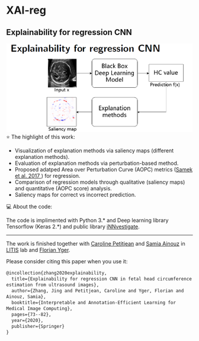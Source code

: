# XAI-reg
Explainability for regression CNN
---
![Cover](code/theme.png)    
⭐ The highlight of this work:
* Visualization of explanation methods via saliency maps (different explanation methods).
* Evaluation of explanation methods via perturbation-based method.
* Proposed adatped Area over Perturbation Curve (AOPC) metrics ([Samek et al. 2017 ](https://ieeexplore.ieee.org/abstract/document/7552539)) for regression.
* Comparison of regression models through qualitative (saliency maps) and quantitative (AOPC score) analysis.     
* Saliency maps for correct vs incorrect prediction.



💻 About the code:    

The code is implimented with Python 3.* and Deep learning library Tensorflow (Keras 2.*) and public library [iNNvestigate](https://github.com/albermax/innvestigate).

---
The work is finished together with [Caroline Petitjean](http://pagesperso.litislab.fr/cpetitjean/) and [Samia Ainouz](https://pagesperso.litislab.fr/sainouz/) in [LITIS](https://www.litislab.fr/) lab and [Florian Yger](http://www.yger.fr/).

Please consider citing this paper when you use it:


```
@incollection{zhang2020explainability,
  title={Explainability for regression CNN in fetal head circumference estimation from ultrasound images},
  author={Zhang, Jing and Petitjean, Caroline and Yger, Florian and Ainouz, Samia},
  booktitle={Interpretable and Annotation-Efficient Learning for Medical Image Computing},
  pages={73--82},
  year={2020},
  publisher={Springer}
}
```
